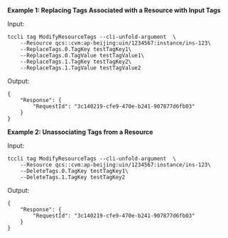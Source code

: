 **Example 1: Replacing Tags Associated with a Resource with Input Tags**



Input: 

```
tccli tag ModifyResourceTags --cli-unfold-argument  \
    --Resource qcs::cvm:ap-beijing:uin/1234567:instance/ins-123\
    --ReplaceTags.0.TagKey testTagKey1\
    --ReplaceTags.0.TagValue testTagValue1\
    --ReplaceTags.1.TagKey testTagKey2\
    --ReplaceTags.1.TagValue testTagValue2
```

Output: 
```
{
    "Response": {
        "RequestId": "3c140219-cfe9-470e-b241-907877d6fb03"
    }
}
```

**Example 2: Unassociating Tags from a Resource**



Input: 

```
tccli tag ModifyResourceTags --cli-unfold-argument  \
    --Resource qcs::cvm:ap-beijing:uin/1234567:instance/ins-123\
    --DeleteTags.0.TagKey testTagKey1\
    --DeleteTags.1.TagKey testTagKey2
```

Output: 
```
{
    "Response": {
        "RequestId": "3c140219-cfe9-470e-b241-907877d6fb03"
    }
}
```

